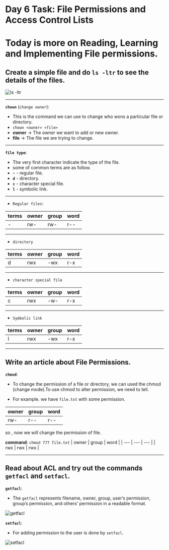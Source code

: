 # Day 6 Task: File Permissions and Access Control Lists

# Today is more on Reading, Learning and Implementing File permissions.

## Create a simple file and do `ls -ltr` to see the details of the files.

![ls -ltr](https://user-images.githubusercontent.com/76991475/224388017-69b043ae-80fc-4e1e-86b6-8268b5050765.png)

---
**`chown`** (`change owner`):
- This is the command we can use to change who wons a particular file or directory.
- `chown <owner> <file>`
- **owner** -> The owner we want to add or new owner.
- **file**  -> The file we are trying to change.
---
**`file type`**:
- The very first character indicate the type of the file.
- some of common terms are as follow.
- **`-`** - regular file.
- **`d`** - directory.
- **`c`** - character special file.
- **`l`** - symbolic link.
---
- `Regular files`:

| terms | owner | group | word |
| ---   | ---   | ---   | ---  |
|  -    | rw-   | rw-   | r--  |

---

- `directory`

| terms | owner | group | word |
| ---   | ---   | ---   | ---  |
|  d    | rwx   | -wx   | r-x  |

---

- `character special file`

| terms | owner | group | word |
| ---   | ---   | ---   | ---  |
|  c    | rwx   |  -w-  | r-x  |

---

- `Symbolic link`

| terms | owner | group | word |
| ---   | ---   | ---   | ---  |
|  l    | rwx   | -wx   | r-x  |

---

## Write an article about File Permissions.

**`chmod`**:
- To change the permission of a file or directory, we can used the chmod (change mode).To use chmod to alter permission, we need to tell.

- For example. we have `file.txt` with some permission.

| owner | group | word |
| ---   | ---   | ---  |
| rw-   | r--   | r--  |

so , now we will change the permission of file.

**command**: `chmod 777 file.txt`
| owner | group | word |
| ---   | ---   | ---  |
| rwx   | rwx   | rwx  |

---

## Read about ACL and try out the commands `getfacl` and `setfacl`.

**`getfacl`**:
- The `getfacl` represents filename, owner, group, user’s permission, group’s permission, and others’ permission in a readable format.

![getfacl](https://user-images.githubusercontent.com/76991475/224417624-01301d54-f653-41d7-804b-a3c9f0fdedc4.png)

**`setfacl`**:
- For adding permission to the user is done by `setfacl`.

![setfacl](https://user-images.githubusercontent.com/76991475/224420156-8957754e-cb1c-41d1-afb2-23aca77cf452.png)